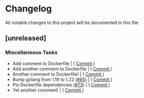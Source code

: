 # Changelog

All notable changes to this project will be documented in this file.

## [unreleased]

### Miscellaneous Tasks

- Add comment to Dockerfile | ( [ Commit ](https://github.com/bukowa/http-headers/commit/fe65aa99e35806c50af52cb7456d6d3ea6ed7e65) )    
- Add another comment to Dockerfile | ( [ Commit ](https://github.com/bukowa/http-headers/commit/66371b23166e490dd72b43d48acab168c5c94606) )    
- Another comment to Dockerfile! | ( [ Commit ](https://github.com/bukowa/http-headers/commit/7b4f65784c67a10c3a44be5957804dbd45da8b9b) )    
- Bump golang from 1.19 to 1.22 ([#65](https://github.com/bukowa/http-headers/issues/65)) | ( [ Commit ](https://github.com/bukowa/http-headers/commit/f1be9ee747fe5cc752bee1070c1ad1f358fbd9cd) )    
- Pin Dockerfile dependencies ([#73](https://github.com/bukowa/http-headers/issues/73)) | ( [ Commit ](https://github.com/bukowa/http-headers/commit/525d0ef8251d1e188eec67d0ef796f4093934d16) )    
- Yet another comment! | ( [ Commit ](https://github.com/bukowa/http-headers/commit/e6ab7847e80cc27def2d71facaaacfd014e2e0ce) )    

<!-- generated by git-cliff -->
